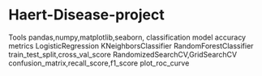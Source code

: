 # Haert-Disease-project
Tools pandas,numpy,matplotlib,seaborn,
classification model
accuracy 
metrics 
LogisticRegression
KNeighborsClassifier
RandomForestClassifier
 train_test_split,cross_val_score
 RandomizedSearchCV,GridSearchCV
confusion_matrix,recall_score,f1_score
 plot_roc_curve
